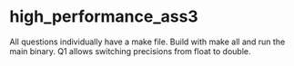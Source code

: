 # high_performance_ass3
All questions individually have a make file. Build with make all and run the main binary. Q1 allows switching precisions from float to double. 
